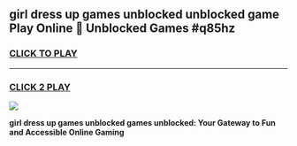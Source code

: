 
## girl dress up games unblocked unblocked game Play Online 👋 Unblocked Games #q85hz
<h3>
<a href="https://premium.freeplayer.one?title=girl_dress_up_games_unblocked&ref=21F">CLICK TO PLAY</a></h3>
<hr>

<h3>
<a href="https://premium.freeplayer.one?title=girl_dress_up_games_unblocked&ref=21F">CLICK 2 PLAY</a>
  
</h3>

<a href="https://premium.freeplayer.one?title=girl_dress_up_games_unblocked&ref=21F/"><img src="https://clearcache.store/games.png"></a>


**girl dress up games unblocked games unblocked: Your Gateway to Fun and Accessible Online Gaming**
